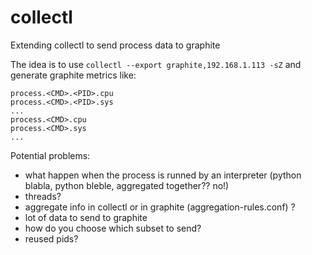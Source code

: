 collectl
========

Extending collectl to send process data to graphite

The idea is to use ```collectl --export graphite,192.168.1.113 -sZ``` and generate graphite metrics like:
```
process.<CMD>.<PID>.cpu
process.<CMD>.<PID>.sys
...
process.<CMD>.cpu
process.<CMD>.sys
...
```

Potential problems:
- what happen when the process is runned by an interpreter (python blabla, python bleble, aggregated together?? no!) 
- threads? 
- aggregate info in collectl or in graphite (aggregation-rules.conf) ?
- lot of data to send to graphite
- how do you choose which subset to send?
- reused pids?
